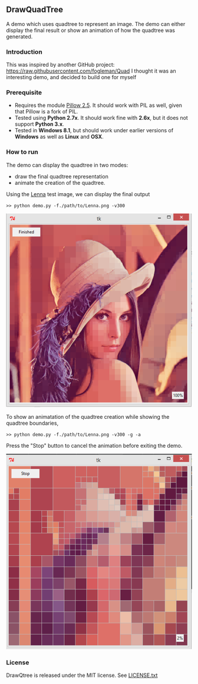 ## DrawQuadTree #

A demo which uses quadtree to represent an image. The demo can either display the final result or show an animation of how the quadtree was generated.

### Introduction ###

This was inspired by another GitHub project: https://raw.githubusercontent.com/fogleman/Quad
I thought it was an interesting demo, and decided to build one for myself

### Prerequisite ###

* Requires the module [Pillow 2.5](https://pillow.readthedocs.org/en/latest/). It should work with PIL as well, given that Pillow is a fork of PIL.
* Tested using **Python 2.7x**. It should work fine with **2.6x**, but it does not support **Python 3.x**.
* Tested in **Windows 8.1**, but should work under earlier versions of **Windows** as well as **Linux** and **OSX**.

### How to run ###

The demo can display the quadtree in two modes:
* draw the final quadtree representation
* animate the creation of the quadtree.

Using the [Lenna](http://en.wikipedia.org/wiki/Lenna) test image, we can display the final output

```
>> python demo.py -f./path/to/Lenna.png -v300
```

![demo_static](./img/sample_output.png)

To show an animatation of the quadtree creation while showing the quadtree boundaries,

```
>> python demo.py -f./path/to/Lenna.png -v300 -g -a
```

Press the "Stop" button to cancel the animation before exiting the demo.

![demo_static](./img/sample_animation.png)

### License ###
DrawQtree is released under the MIT license. See [LICENSE.txt](./LICENSE.txt)
